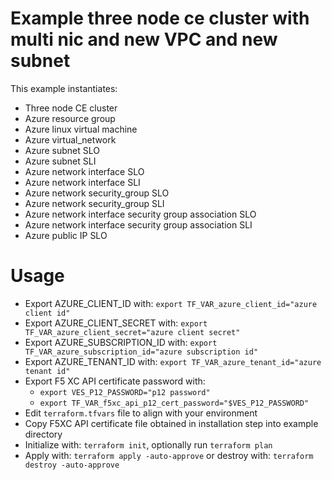 # Example three node ce cluster with multi nic and new VPC and new subnet

This example instantiates:

- Three node CE cluster
- Azure resource group
- Azure linux virtual machine
- Azure virtual_network
- Azure subnet SLO
- Azure subnet SLI
- Azure network interface SLO
- Azure network interface SLI
- Azure network security_group SLO
- Azure network security_group SLI
- Azure network interface security group association SLO
- Azure network interface security group association SLI
- Azure public IP SLO

# Usage

- Export AZURE_CLIENT_ID with: `export TF_VAR_azure_client_id="azure client id"`
- Export AZURE_CLIENT_SECRET with: `export TF_VAR_azure_client_secret="azure client secret"`
- Export AZURE_SUBSCRIPTION_ID with: `export TF_VAR_azure_subscription_id="azure subscription id"`
- Export AZURE_TENANT_ID with: `export TF_VAR_azure_tenant_id="azure tenant id"`
- Export F5 XC API certificate password with:
    * `export VES_P12_PASSWORD="p12 password"`
    * `export TF_VAR_f5xc_api_p12_cert_password="$VES_P12_PASSWORD"`
- Edit `terraform.tfvars` file to align with your environment
- Copy F5XC API certificate file obtained in installation step into example directory
- Initialize with: `terraform init`, optionally run `terraform plan`
- Apply with: `terraform apply -auto-approve` or destroy with: `terraform destroy -auto-approve`